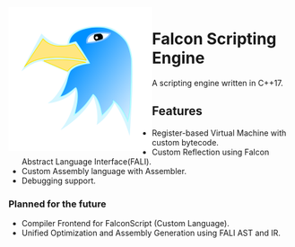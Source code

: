 <img alt="Falcon" align="left" width="256px" height="256px" src="./logos/falcon.svg">

# Falcon Scripting Engine

 A scripting engine written in C++17.

## Features

* Register-based Virtual Machine with custom bytecode.
* Custom Reflection using Falcon Abstract Language Interface(FALI).
* Custom Assembly language with Assembler.
* Debugging support.

### Planned for the future
* Compiler Frontend for FalconScript (Custom Language).
* Unified Optimization and Assembly Generation using FALI AST and IR.
